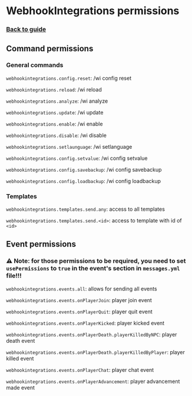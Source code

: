 # WebhookIntegrations permissions
### [Back to guide](guide.md)

## Command permissions

### General commands

`webhookintegrations.config.reset`: /wi config reset

`webhookintegrations.reload`: /wi reload

`webhookintegrations.analyze`: /wi analyze

`webhookintegrations.update`: /wi update

`webhookintegrations.enable`: /wi enable

`webhookintegrations.disable`: /wi disable

`webhookintegrations.setlaunguage`: /wi setlanguage

`webhookintegrations.config.setvalue`: /wi config setvalue

`webhookintegrations.config.savebackup`: /wi config savebackup

`webhookintegrations.config.loadbackup`: /wi config loadbackup

### Templates

`webhookintegrations.templates.send.any`: access to all templates

`webhookintegrations.templates.send.<id>`: access to template with id of `<id>`

## Event permissions
### ⚠️ Note: for those permissions to be required, you need to set `usePermissions` to `true` in the event's section in `messages.yml` file!!!

`webhookintegrations.events.all`: allows for sending all events

`webhookintegrations.events.onPlayerJoin`: player join event 

`webhookintegrations.events.onPlayerQuit`: player quit event

`webhookintegrations.events.onPlayerKicked`: player kicked event

`webhookintegrations.events.onPlayerDeath.playerKilledByNPC`: player death event

`webhookintegrations.events.onPlayerDeath.playerKilledByPlayer`: player killed event

`webhookintegrations.events.onPlayerChat`: player chat event

`webhookintegrations.events.onPlayerAdvancement`: player advancement made event
